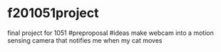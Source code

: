 # f201051project
final project for 1051
#preproposal
#ideas
make webcam into a motion sensing camera that notifies me when my cat moves
#
